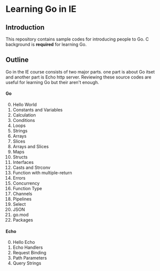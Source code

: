 # Learning Go in IE

## Introduction

This repository contains sample codes for introducing people to Go.
C background is **required** for learning Go.

## Outline

Go in the IE course consists of two major parts. one part is about Go itset and another part is Echo http server.
Reviewing these source codes are useful for learning Go but their aren't enough.

#### Go

0. Hello World
1. Constants and Variables
2. Calculation
3. Conditions
4. Loops
5. Strings
6. Arrays
7. Slices
8. Arrays and Slices
9. Maps
10. Structs
11. Interfaces
12. Casts and Strconv
13. Function with multiple-return
14. Errors
15. Concurrency
16. Function Type
17. Channels
18. Pipelines
19. Select
20. JSON
21. go.mod
22. Packages

#### Echo

0. Hello Echo
1. Echo Handlers
2. Request Binding
3. Path Parameters
4. Query Strings

